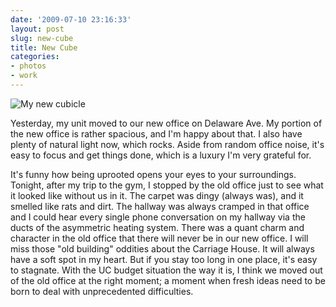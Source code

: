 ```yaml
---
date: '2009-07-10 23:16:33'
layout: post
slug: new-cube
title: New Cube
categories:
- photos
- work
---
```


![My new cubicle]({{site.url}}/images/2009/07/new-cube.jpg)

Yesterday, my unit moved to our new office on Delaware Ave. My portion of the new office is rather spacious, and I'm happy about that. I also have plenty of natural light now, which rocks. Aside from random office noise, it's easy to focus and get things done, which is a luxury I'm very grateful for.

It's funny how being uprooted opens your eyes to your surroundings. Tonight, after my trip to the gym, I stopped by the old office just to see what it looked like without us in it. The carpet was dingy (always was), and it smelled like rats and dirt. The hallway was always cramped in that office and I could hear every single phone conversation on my hallway via the ducts of the asymmetric heating system. There was a quant charm and character in the old office that there will never be in our new office. I will miss those "old building" oddities about the Carriage House. It will always have a soft spot in my heart. But if you stay too long in one place, it's easy to stagnate. With the UC budget situation the way it is, I think we moved out of the old office at the right moment; a moment when fresh ideas need to be born to deal with unprecedented difficulties.

